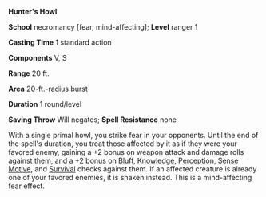  **Hunter's Howl**

**School** necromancy [fear, mind-affecting]; **Level** ranger 1

**Casting Time** 1 standard action

**Components** V, S

**Range** 20 ft.

**Area** 20-ft.-radius burst

**Duration** 1 round/level

**Saving Throw** Will negates; **Spell Resistance** none

With a single primal howl, you strike fear in your opponents. Until the end of the spell's duration, you treat those affected by it as if they were your favored enemy, gaining a +2 bonus on weapon attack and damage rolls against them, and a +2 bonus on [Bluff](../../skills/bluff#_bluff), [Knowledge](../../skills/knowledge#_knowledge), [Perception](../../skills/perception#_perception), [Sense Motive](../../skills/senseMotive#_sense-motive), and [Survival](../../skills/survival#_survival) checks against them. If an affected creature is already one of your favored enemies, it is shaken instead. This is a mind-affecting fear effect.

